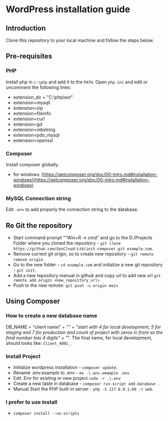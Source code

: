 # WordPress installation guide

## Introduction
Clone this repository to your local machine and follow the steps below.

## Pre-requisites

### PHP

Install php in `c:\php` and add it to the `PATH`.
Open `php.ini` and edit or uncomment the following lines:
- extension_dir = "C:\php\ext"
- extension=mysqli
- extension=zip
- extension=fileinfo
- extension=curl
- extension=gd
- extension=mbstring
- extension=pdo_mysql
- extension=openssl

### Composer

Install composer globally.
- for windows: [https://getcomposer.org/doc/00-intro.md#installation-windows](https://getcomposer.org/doc/00-intro.md#installation-windows)

### MySQL Connection string
Edit `.env` to add properly the connection string to the database.

## Re Git the repository

- Start command prompt ""Win+R -> cmd" and go to the D:/Projects Folder where you cloned the repository - `git clone https://github.com/GenCloud-Ltd/init-composer.git example.com`. 
- Remove current git origin, so to create new repository - `git remote remove origin`.
- Go to the new folder - `cd example.com` and initialize a new git repository - `git init`.
- Add a new repository manual in github and copy url to add new url `git remote add origin <new_repository_url>` 
- Push to the new remote: `git push -u origin main`

## Using Composer

### How to create a new database name

DB_NAME = "client name" + "_" + "start with 4 for local development, 5 for staging and 7 for production and count of project with zeros in front so the final number has 4 digits" + "_". The final name, for local development, should looks like: `Client_4001_`.

### Install Project
- Initialize wordpress installation - `composer update`.
- Rename .env.example to .env - ` mv .\.env.emample .env `
- Edit .Env for existing or new project ` code -r .\.env `
- Create a new table in database - `composer run-script add-database `.
- Manual Start the PHP built-in server - `php -S 127.0.0.1:80 -t web`.

### I prefer to use install
- `composer install --no-scripts`